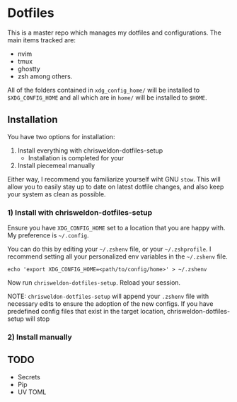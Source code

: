 # Dotfiles
This is a master repo which manages my dotfiles and configurations.
The main items tracked are:
 - nvim
 - tmux
 - ghostty
 - zsh
among others.

All of the folders contained in `xdg_config_home/` will be installed to `$XDG_CONFIG_HOME` and all which are in `home/` will be installed to `$HOME`.

## Installation

You have two options for installation:

1) Install everything with chrisweldon-dotfiles-setup
    - Installation is completed for your
2) Install piecemeal manually

Either way, I recommend you familiarize yourself wiht GNU `stow`. This will allow you to easily stay up to date on latest dotfile changes, and also keep your system as clean as possible.

### 1) Install with chrisweldon-dotfiles-setup
Ensure you have `XDG_CONFIG_HOME` set to a location that you are happy with. My preference is `~/.config`.

You can do this by editing your `~/.zshenv` file, or your `~/.zshprofile`. I recommend setting all your personalized env variables 
in the `~/.zshenv` file.

```
echo 'export XDG_CONFIG_HOME=<path/to/config/home>' > ~/.zshenv
```

Now run `chrisweldon-dotfiles-setup`. Reload your session.

NOTE: `chrisweldon-dotfiles-setup` will append your `.zshenv` file with necessary edits to ensure the adoption of the new configs.
If you have predefined config files that exist in the target location, chrisweldon-dotfiles-setup will stop

### 2) Install manually

## TODO
- Secrets
- Pip
- UV TOML
